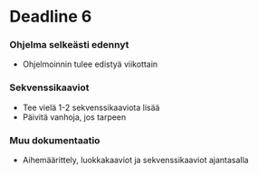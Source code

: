 ﻿# Deadline 6

### Ohjelma selkeästi edennyt
* Ohjelmoinnin tulee edistyä viikottain

### Sekvenssikaaviot
* Tee vielä 1-2 sekvenssikaaviota lisää
* Päivitä vanhoja, jos tarpeen

### Muu dokumentaatio
* Aihemäärittely, luokkakaaviot ja sekvenssikaaviot ajantasalla
